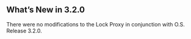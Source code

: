 
## What’s New in 3.2.0

There were no modifications to the Lock Proxy in conjunction with O.S. Release 3.2.0.

